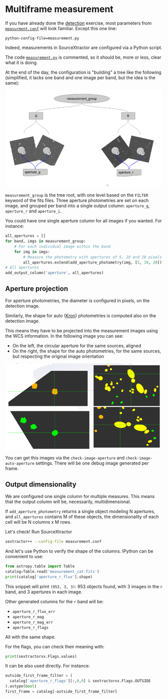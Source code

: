 # Multiframe measurement

If you have already done the [detection](../detection.README.md)
exercise, most parameters from [`measurment.conf`](measurement.conf)
will look familiar. Except this one line:

```
python-config-file=measurement.py
```

Indeed, measurements in SourceXtractor are configured via a Python script.

The code [`measurement.py`](measurement.py) is commented, so it should be,
more or less, clear what it is doing.

At the end of the day, the configuration is "building" a tree like the following
(simplified, it lacks one band and one image per band, but the idea is the same):

![Measurement tree](../images/measurements.png)

`measurement_group` is the tree root, with one level based on the `FILTER`
keyword of the fits files. Three aperture photometries are set on each image,
and grouped per band into a single output column: `aperture_g`, `aperture_r`
and `aperture_i`.

You could have one single aperture column for all images if you wanted.
For instance:

```python
all_apertures = []
for band, imgs in measurement_group:
    # For each individual image within the band
    for img in imgs:
        # Measure the photometry with apertures of 5, 10 and 20 pixels on the detection frame of reference
        all_apertures.extend(add_aperture_photometry(img, [5, 10, 20]))
# All apertures
add_output_column('aperture', all_apertures)
```

## Aperture projection

For aperture photometries, the diameter is configured in pixels,
on the detection image.

Similarly, the shape for auto ([Kron](http://adsabs.harvard.edu/doi/10.1086/190669))
photometries is computed also on the detection image.

This means they have to be projected into the measurement images using the WCS
information. In the following image you can see:

* On the left, the circular aperture for the same sources, aligned
* On the right, the shape for the auto photometries, for the same sources,
  but respecting the original image orientation

![Aperture projection](../images/apertures.png)

You can get this images via the `check-image-aperture` and `check-image-auto-aperture`
settings. There will be one debug image generated per frame.

## Output dimensionality

We are configured one single column for multiple measures. This means that
the output column will be, necessarily, multidimensional.

If `add_aperture_photometry` returns a single object modeling
N apertures, and `all_apertures` contains M of these objects, the dimensionality
of each cell will be N columns x M rows.

Let's check! Run SourceXtractor

```bash
sextractor++ --config-file measurement.conf
```

And let's use Python to verify the shape of the columns. IPython can be
convenient to use:

```python
from astropy.table import Table
catalog=Table.read('measurement_cat.fits')
print(catalog['aperture_r_flux'].shape)
```

This snippet will print `(953, 3, 3)`: 953 objects found, with 3
images in the `r` band, and 3 apertures in each image.

Other generated columns for the `r` band will be:

* `aperture_r_flux_err`
* `aperture_r_mag`
* `aperture_r_mag_err`
* `aperture_r_flags`

All with the same shape.

For the flags, you can check their meaning with:

```python
print(sextractorxx.Flags.values)
```

It can be also used directly. For instance:

```python
outside_first_frame_filter = (
  catalog['aperture_r_flags'][:,0,0] & sextractorxx.Flags.OUTSIDE
).astype(bool)
first_frame = catalog[~outside_first_frame_filter]
```
